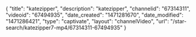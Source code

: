 {
    "title": "katezipper",
    "description": "katezipper",
    "channelid": "67314311",
    "videoid": "67494935",
    "date_created": "1471281670",
    "date_modified": "1471286421",
    "type": "captivate",
    "layout": "channelVideo",
    "url": "\/star-search\/katezipper7-mp4\/67314311-67494935"
}